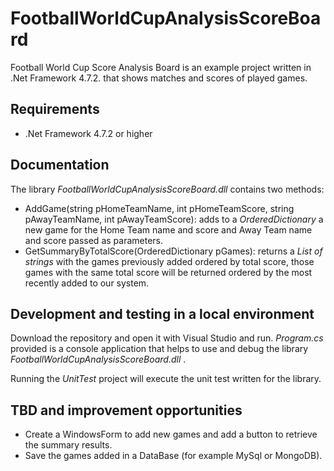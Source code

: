 # FootballWorldCupAnalysisScoreBoard
Football World Cup Score Analysis Board is an example project written in .Net Framework 4.7.2. that shows matches and scores of played games.

## Requirements
- .Net Framework 4.7.2 or higher

## Documentation
The library _FootballWorldCupAnalysisScoreBoard.dll_ contains two methods:
- AddGame(string pHomeTeamName, int pHomeTeamScore, string pAwayTeamName, int pAwayTeamScore): adds to a _OrderedDictionary_ a new game for the Home Team name and score and Away Team name and score passed as parameters.
- GetSummaryByTotalScore(OrderedDictionary pGames): returns a _List of strings_ with the games previously added ordered by total score, those games with the same total score will be returned ordered by the most recently added to our system.

## Development and testing in a local environment
Download the repository and open it with Visual Studio and run. _Program.cs_ provided is a console application that helps to use and debug the library _FootballWorldCupAnalysisScoreBoard.dll_ .

Running the _UnitTest_ project will execute the unit test written for the library.

## TBD and improvement opportunities
- Create a WindowsForm to add new games and add a button to retrieve the summary results.
- Save the games added in a DataBase (for example MySql or MongoDB).
